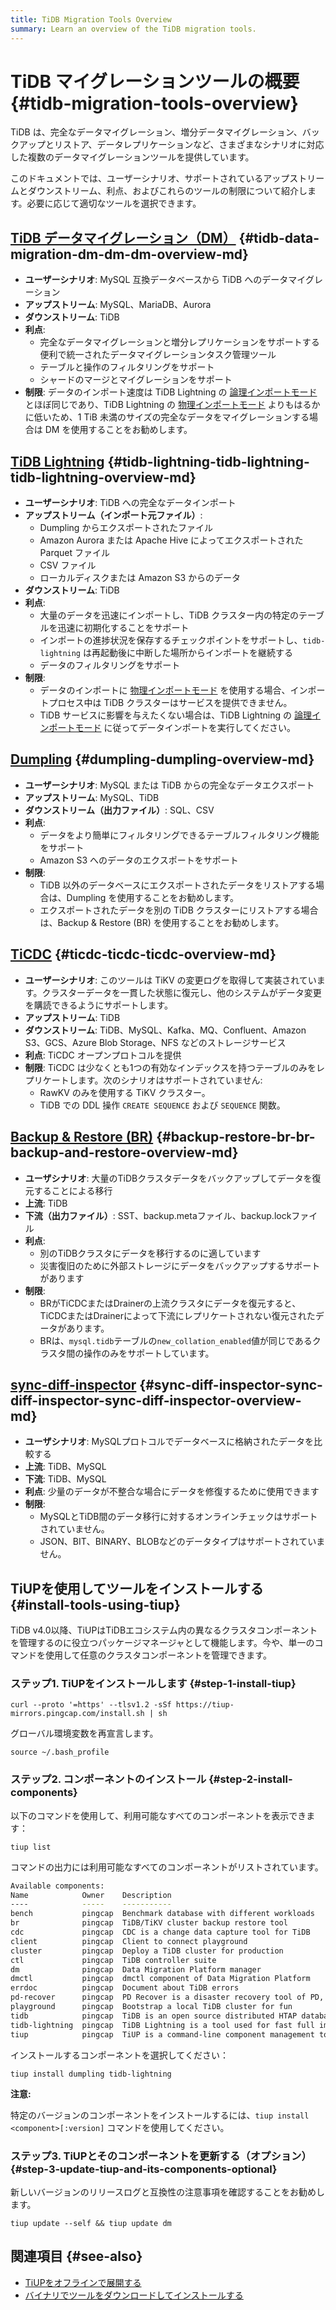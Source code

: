 ```yaml
---
title: TiDB Migration Tools Overview
summary: Learn an overview of the TiDB migration tools.
---
```


# TiDB マイグレーションツールの概要 {#tidb-migration-tools-overview}

TiDB は、完全なデータマイグレーション、増分データマイグレーション、バックアップとリストア、データレプリケーションなど、さまざまなシナリオに対応した複数のデータマイグレーションツールを提供しています。

このドキュメントでは、ユーザーシナリオ、サポートされているアップストリームとダウンストリーム、利点、およびこれらのツールの制限について紹介します。必要に応じて適切なツールを選択できます。

<!--以下の図は各マイグレーションツールのユーザーシナリオを示しています。

!TiDB マイグレーションツール media/migration-tools.png-->

## [TiDB データマイグレーション（DM）](/dm/dm-overview.md) {#tidb-data-migration-dm-dm-dm-overview-md}

-   **ユーザーシナリオ**: MySQL 互換データベースから TiDB へのデータマイグレーション
-   **アップストリーム**: MySQL、MariaDB、Aurora
-   **ダウンストリーム**: TiDB
-   **利点**:
    -   完全なデータマイグレーションと増分レプリケーションをサポートする便利で統一されたデータマイグレーションタスク管理ツール
    -   テーブルと操作のフィルタリングをサポート
    -   シャードのマージとマイグレーションをサポート
-   **制限**: データのインポート速度は TiDB Lightning の [論理インポートモード](/tidb-lightning/tidb-lightning-logical-import-mode.md) とほぼ同じであり、TiDB Lightning の [物理インポートモード](/tidb-lightning/tidb-lightning-physical-import-mode.md) よりもはるかに低いため、1 TiB 未満のサイズの完全なデータをマイグレーションする場合は DM を使用することをお勧めします。

## [TiDB Lightning](/tidb-lightning/tidb-lightning-overview.md) {#tidb-lightning-tidb-lightning-tidb-lightning-overview-md}

-   **ユーザーシナリオ**: TiDB への完全なデータインポート
-   **アップストリーム（インポート元ファイル）**:
    -   Dumpling からエクスポートされたファイル
    -   Amazon Aurora または Apache Hive によってエクスポートされた Parquet ファイル
    -   CSV ファイル
    -   ローカルディスクまたは Amazon S3 からのデータ
-   **ダウンストリーム**: TiDB
-   **利点**:
    -   大量のデータを迅速にインポートし、TiDB クラスター内の特定のテーブルを迅速に初期化することをサポート
    -   インポートの進捗状況を保存するチェックポイントをサポートし、`tidb-lightning` は再起動後に中断した場所からインポートを継続する
    -   データのフィルタリングをサポート
-   **制限**:
    -   データのインポートに [物理インポートモード](/tidb-lightning/tidb-lightning-physical-import-mode-usage.md) を使用する場合、インポートプロセス中は TiDB クラスターはサービスを提供できません。
    -   TiDB サービスに影響を与えたくない場合は、TiDB Lightning の [論理インポートモード](/tidb-lightning/tidb-lightning-logical-import-mode-usage.md) に従ってデータインポートを実行してください。

## [Dumpling](/dumpling-overview.md) {#dumpling-dumpling-overview-md}

-   **ユーザーシナリオ**: MySQL または TiDB からの完全なデータエクスポート
-   **アップストリーム**: MySQL、TiDB
-   **ダウンストリーム（出力ファイル）**: SQL、CSV
-   **利点**:
    -   データをより簡単にフィルタリングできるテーブルフィルタリング機能をサポート
    -   Amazon S3 へのデータのエクスポートをサポート
-   **制限**:
    -   TiDB 以外のデータベースにエクスポートされたデータをリストアする場合は、Dumpling を使用することをお勧めします。
    -   エクスポートされたデータを別の TiDB クラスターにリストアする場合は、Backup & Restore (BR) を使用することをお勧めします。

## [TiCDC](/ticdc/ticdc-overview.md) {#ticdc-ticdc-ticdc-overview-md}

-   **ユーザーシナリオ**: このツールは TiKV の変更ログを取得して実装されています。クラスターデータを一貫した状態に復元し、他のシステムがデータ変更を購読できるようにサポートします。
-   **アップストリーム**: TiDB
-   **ダウンストリーム**: TiDB、MySQL、Kafka、MQ、Confluent、Amazon S3、GCS、Azure Blob Storage、NFS などのストレージサービス
-   **利点**: TiCDC オープンプロトコルを提供
-   **制限**: TiCDC は少なくとも1つの有効なインデックスを持つテーブルのみをレプリケートします。次のシナリオはサポートされていません:
    -   RawKV のみを使用する TiKV クラスター。
    -   TiDB での DDL 操作 `CREATE SEQUENCE` および `SEQUENCE` 関数。

## [Backup & Restore (BR)](/br/backup-and-restore-overview.md) {#backup-restore-br-br-backup-and-restore-overview-md}

-   **ユーザシナリオ**: 大量のTiDBクラスタデータをバックアップしてデータを復元することによる移行
-   **上流**: TiDB
-   **下流（出力ファイル）**: SST、backup.metaファイル、backup.lockファイル
-   **利点**:
    -   別のTiDBクラスタにデータを移行するのに適しています
    -   災害復旧のために外部ストレージにデータをバックアップするサポートがあります
-   **制限**:
    -   BRがTiCDCまたはDrainerの上流クラスタにデータを復元すると、TiCDCまたはDrainerによって下流にレプリケートされない復元されたデータがあります。
    -   BRは、`mysql.tidb`テーブルの`new_collation_enabled`値が同じであるクラスタ間の操作のみをサポートしています。

## [sync-diff-inspector](/sync-diff-inspector/sync-diff-inspector-overview.md) {#sync-diff-inspector-sync-diff-inspector-sync-diff-inspector-overview-md}

-   **ユーザシナリオ**: MySQLプロトコルでデータベースに格納されたデータを比較する
-   **上流**: TiDB、MySQL
-   **下流**: TiDB、MySQL
-   **利点**: 少量のデータが不整合な場合にデータを修復するために使用できます
-   **制限**:
    -   MySQLとTiDB間のデータ移行に対するオンラインチェックはサポートされていません。
    -   JSON、BIT、BINARY、BLOBなどのデータタイプはサポートされていません。

## TiUPを使用してツールをインストールする {#install-tools-using-tiup}

TiDB v4.0以降、TiUPはTiDBエコシステム内の異なるクラスタコンポーネントを管理するのに役立つパッケージマネージャとして機能します。今や、単一のコマンドを使用して任意のクラスタコンポーネントを管理できます。

### ステップ1. TiUPをインストールします {#step-1-install-tiup}

```shell
curl --proto '=https' --tlsv1.2 -sSf https://tiup-mirrors.pingcap.com/install.sh | sh
```

グローバル環境変数を再宣言します。

```shell
source ~/.bash_profile
```

### ステップ2. コンポーネントのインストール {#step-2-install-components}

以下のコマンドを使用して、利用可能なすべてのコンポーネントを表示できます：

```shell
tiup list
```

コマンドの出力には利用可能なすべてのコンポーネントがリストされています。

```bash
Available components:
Name            Owner    Description
----            -----    -----------
bench           pingcap  Benchmark database with different workloads
br              pingcap  TiDB/TiKV cluster backup restore tool
cdc             pingcap  CDC is a change data capture tool for TiDB
client          pingcap  Client to connect playground
cluster         pingcap  Deploy a TiDB cluster for production
ctl             pingcap  TiDB controller suite
dm              pingcap  Data Migration Platform manager
dmctl           pingcap  dmctl component of Data Migration Platform
errdoc          pingcap  Document about TiDB errors
pd-recover      pingcap  PD Recover is a disaster recovery tool of PD, used to recover the PD cluster which cannot start or provide services normally
playground      pingcap  Bootstrap a local TiDB cluster for fun
tidb            pingcap  TiDB is an open source distributed HTAP database compatible with the MySQL protocol
tidb-lightning  pingcap  TiDB Lightning is a tool used for fast full import of large amounts of data into a TiDB cluster
tiup            pingcap  TiUP is a command-line component management tool that can help to download and install TiDB platform components to the local system
```

インストールするコンポーネントを選択してください：

```shell
tiup install dumpling tidb-lightning
```

**注意:**

特定のバージョンのコンポーネントをインストールするには、`tiup install <component>[:version]` コマンドを使用してください。

### ステップ3. TiUPとそのコンポーネントを更新する（オプション） {#step-3-update-tiup-and-its-components-optional}

新しいバージョンのリリースログと互換性の注意事項を確認することをお勧めします。

```shell
tiup update --self && tiup update dm
```

## 関連項目 {#see-also}

-   [TiUPをオフラインで展開する](/production-deployment-using-tiup.md#deploy-tiup-offline)
-   [バイナリでツールをダウンロードしてインストールする](/download-ecosystem-tools.md)
